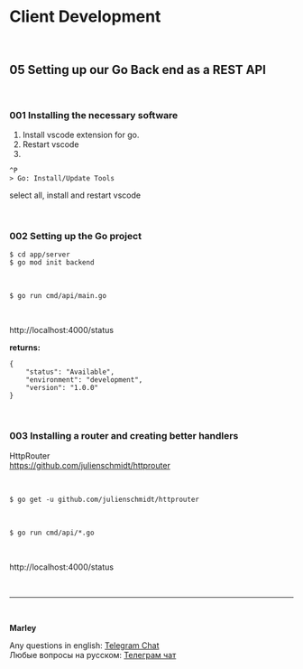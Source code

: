 # Client Development

<br/>

## 05 Setting up our Go Back end as a REST API

<br/>

### 001 Installing the necessary software

1. Install vscode extension for go.
2. Restart vscode
3.

```
^P
> Go: Install/Update Tools
```

select all, install and restart vscode

<br/>

### 002 Setting up the Go project

```
$ cd app/server
$ go mod init backend
```

<br/>

```
$ go run cmd/api/main.go
```

<br/>

http://localhost:4000/status

**returns:**

```
{
	"status": "Available",
	"environment": "development",
	"version": "1.0.0"
}
```

<br/>

### 003 Installing a router and creating better handlers

HttpRouter  
https://github.com/julienschmidt/httprouter

<br/>

```
$ go get -u github.com/julienschmidt/httprouter
```

<br/>

```
$ go run cmd/api/*.go
```

<br/>

http://localhost:4000/status

<br/>

---

<br/>

**Marley**

Any questions in english: <a href="https://jsdev.org/chat/">Telegram Chat</a>  
Любые вопросы на русском: <a href="https://jsdev.ru/chat/">Телеграм чат</a>
